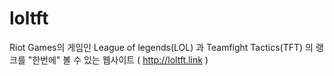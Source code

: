 # loltft

Riot Games의 게임인 League of legends(LOL) 과 Teamfight Tactics(TFT) 의 랭크를 "한번에" 볼 수 있는 웹사이트
( http://loltft.link )
